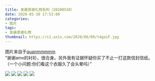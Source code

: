 ```yaml
---
title: 发酱感谢礼物系列（20200530）
date: 2020-05-30 17:53:00
categories:
- 图片
tags:
- 发酱感谢礼物
thumbnail: https://s1.ax1x.com/2020/06/09/t4gaiF.jpg
---
```


图片来自于<a href="https://weibo.com/p/1005051720171447" target="_blank">quanmmmmm</a><br/>“谢谢amx的衬衫，很合身。另外我有证据怀疑你买了不止一打这款信封信纸。<br/>（一个小问题:你们看这个衣服久了会头晕吗）”

<!-- 下列图片中，第一张为 thumbnail 图。 -->

![](https://s1.ax1x.com/2020/06/09/t4gaiF.jpg)
![](https://s1.ax1x.com/2020/06/09/t4gNIU.jpg)
![](https://s1.ax1x.com/2020/06/09/t4gtaT.jpg)
![](https://s1.ax1x.com/2020/06/09/t4gdG4.jpg)
![](https://s1.ax1x.com/2020/06/09/t4gYZV.jpg)